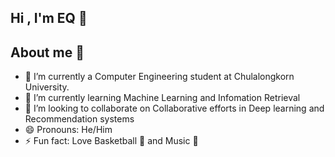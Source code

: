 ## Hi , I'm EQ 👋

<!--
**qrcodeTH/qrcodeTH** is a ✨ _special_ ✨ repository because its `README.md` (this file) appears on your GitHub profile.

Here are some ideas to get you started:
-->

## About me 👋
- 🔭 I’m currently a Computer Engineering student at Chulalongkorn University.
- 🌱 I’m currently learning Machine Learning and Infomation Retrieval
- 👯 I’m looking to collaborate on Collaborative efforts in Deep learning and Recommendation systems
- 😄 Pronouns: He/Him
- ⚡ Fun fact: Love Basketball 🏀 and Music 🎵


